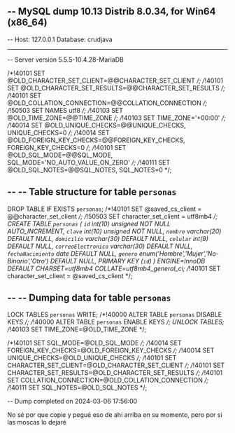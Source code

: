 -- MySQL dump 10.13  Distrib 8.0.34, for Win64 (x86_64)
--
-- Host: 127.0.0.1    Database: crudjava
-- ------------------------------------------------------
-- Server version	5.5.5-10.4.28-MariaDB

/*!40101 SET @OLD_CHARACTER_SET_CLIENT=@@CHARACTER_SET_CLIENT */;
/*!40101 SET @OLD_CHARACTER_SET_RESULTS=@@CHARACTER_SET_RESULTS */;
/*!40101 SET @OLD_COLLATION_CONNECTION=@@COLLATION_CONNECTION */;
/*!50503 SET NAMES utf8 */;
/*!40103 SET @OLD_TIME_ZONE=@@TIME_ZONE */;
/*!40103 SET TIME_ZONE='+00:00' */;
/*!40014 SET @OLD_UNIQUE_CHECKS=@@UNIQUE_CHECKS, UNIQUE_CHECKS=0 */;
/*!40014 SET @OLD_FOREIGN_KEY_CHECKS=@@FOREIGN_KEY_CHECKS, FOREIGN_KEY_CHECKS=0 */;
/*!40101 SET @OLD_SQL_MODE=@@SQL_MODE, SQL_MODE='NO_AUTO_VALUE_ON_ZERO' */;
/*!40111 SET @OLD_SQL_NOTES=@@SQL_NOTES, SQL_NOTES=0 */;

--
-- Table structure for table `personas`
--

DROP TABLE IF EXISTS `personas`;
/*!40101 SET @saved_cs_client     = @@character_set_client */;
/*!50503 SET character_set_client = utf8mb4 */;
CREATE TABLE `personas` (
  `id` int(10) unsigned NOT NULL AUTO_INCREMENT,
  `clave` int(10) unsigned NOT NULL,
  `nombre` varchar(20) DEFAULT NULL,
  `domicilio` varchar(30) DEFAULT NULL,
  `celular` int(9) DEFAULT NULL,
  `correoElectronico` varchar(30) DEFAULT NULL,
  `fechaNacimiento` date DEFAULT NULL,
  `genero` enum('Hombre','Mujer','No-Binario','Otro') DEFAULT NULL,
  PRIMARY KEY (`id`)
) ENGINE=InnoDB DEFAULT CHARSET=utf8mb4 COLLATE=utf8mb4_general_ci;
/*!40101 SET character_set_client = @saved_cs_client */;

--
-- Dumping data for table `personas`
--

LOCK TABLES `personas` WRITE;
/*!40000 ALTER TABLE `personas` DISABLE KEYS */;
/*!40000 ALTER TABLE `personas` ENABLE KEYS */;
UNLOCK TABLES;
/*!40103 SET TIME_ZONE=@OLD_TIME_ZONE */;

/*!40101 SET SQL_MODE=@OLD_SQL_MODE */;
/*!40014 SET FOREIGN_KEY_CHECKS=@OLD_FOREIGN_KEY_CHECKS */;
/*!40014 SET UNIQUE_CHECKS=@OLD_UNIQUE_CHECKS */;
/*!40101 SET CHARACTER_SET_CLIENT=@OLD_CHARACTER_SET_CLIENT */;
/*!40101 SET CHARACTER_SET_RESULTS=@OLD_CHARACTER_SET_RESULTS */;
/*!40101 SET COLLATION_CONNECTION=@OLD_COLLATION_CONNECTION */;
/*!40111 SET SQL_NOTES=@OLD_SQL_NOTES */;

-- Dump completed on 2024-03-06 17:56:00

No sé por que copie y pegué eso de ahi arriba en su momento, pero por si las moscas lo dejaré
